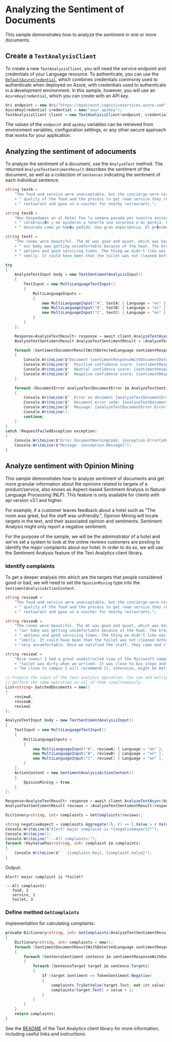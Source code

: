 # Analyzing the Sentiment of Documents

This sample demonstrates how to analyze the sentiment in one or more documents.

## Create a `TextAnalysisClient`

To create a new `TextAnalysisClient`, you will need the service endpoint and credentials of your Language resource. To authenticate, you can use the [`DefaultAzureCredential`][DefaultAzureCredential], which combines credentials commonly used to authenticate when deployed on Azure, with credentials used to authenticate in a development environment. In this sample, however, you will use an `AzureKeyCredential`, which you can create with an API key.

```C# Snippet:CreateTextClient
Uri endpoint = new Uri("https://myaccount.cognitiveservices.azure.com");
AzureKeyCredential credential = new("your apikey");
TextAnalysisClient client = new TextAnalysisClient(endpoint, credential);
```

The values of the `endpoint` and `apiKey` variables can be retrieved from environment variables, configuration settings, or any other secure approach that works for your application.

## Analyzing the sentiment of adocuments

To analyze the sentiment of a document, use the `AnalyzeText` method.  The returned `AnalyzeTextSentimentResult` describes the sentiment of the document, as well as a collection of `Sentences` indicating the sentiment of each individual sentence.

```C# Snippet:Sample2_AnalyzeTextAsync_Sentiment
string textA =
    "The food and service were unacceptable, but the concierge were nice. After talking to them about the"
    + " quality of the food and the process to get room service they refunded the money we spent at the"
    + " restaurant and gave us a voucher for nearby restaurants.";

string textB =
    "Nos hospedamos en el Hotel Foo la semana pasada por nuestro aniversario. La gerencia sab�a de nuestra"
    + " celebraci�n y me ayudaron a tenerle una sorpresa a mi pareja. La habitaci�n estaba limpia y"
    + " decorada como yo hab�a pedido. Una gran experiencia. El pr�ximo a�o volveremos.";

string textC =
    "The rooms were beautiful. The AC was good and quiet, which was key for us as outside it was 100F and"
    + " our baby was getting uncomfortable because of the heat. The breakfast was good too with good"
    + " options and good servicing times. The thing we didn't like was that the toilet in our bathroom was"
    + " smelly. It could have been that the toilet was not cleaned before we arrived.";

try
{
    AnalyzeTextInput body = new TextSentimentAnalysisInput()
    {
        TextInput = new MultiLanguageTextInput()
        {
            MultiLanguageInputs =
            {
                new MultiLanguageInput("A", textA) { Language = "en" },
                new MultiLanguageInput("B", textB) { Language = "es" },
                new MultiLanguageInput("C", textC) { Language = "en" },
            }
        }
    };

    Response<AnalyzeTextResult> response = await client.AnalyzeTextAsync(body);
    AnalyzeTextSentimentResult AnalyzeTextSentimentResult = (AnalyzeTextSentimentResult)response.Value;

    foreach (SentimentDocumentResultWithDetectedLanguage sentimentResponseWithDocumentDetectedLanguage in AnalyzeTextSentimentResult.Results.Documents)
    {
        Console.WriteLine($"Document {sentimentResponseWithDocumentDetectedLanguage.Id} sentiment is {sentimentResponseWithDocumentDetectedLanguage.Sentiment} with: ");
        Console.WriteLine($"  Positive confidence score: {sentimentResponseWithDocumentDetectedLanguage.ConfidenceScores.Positive}");
        Console.WriteLine($"  Neutral confidence score: {sentimentResponseWithDocumentDetectedLanguage.ConfidenceScores.Neutral}");
        Console.WriteLine($"  Negative confidence score: {sentimentResponseWithDocumentDetectedLanguage.ConfidenceScores.Negative}");
    }

    foreach (DocumentError analyzeTextDocumentError in AnalyzeTextSentimentResult.Results.Errors)
    {
        Console.WriteLine($"  Error on document {analyzeTextDocumentError.Id}!");
        Console.WriteLine($"  Document error code: {analyzeTextDocumentError.Error.Code}");
        Console.WriteLine($"  Message: {analyzeTextDocumentError.Error.Message}");
        Console.WriteLine();
        continue;
    }
}
catch (RequestFailedException exception)
{
    Console.WriteLine($"Error DocumentWarningCode: {exception.ErrorCode}");
    Console.WriteLine($"Message: {exception.Message}");
}
```

## Analyze sentiment with Opinion Mining

This sample demonstrates how to analyze sentiment of documents and get more granular information about the opinions related to targets of a product/service, also knows as Aspect-based Sentiment Analysis in Natural Language Processing (NLP). This feature is only available for clients with api version v3.1 and higher.

For example, if a customer leaves feedback about a hotel such as "The room was great, but the staff was unfriendly.", Opinion Mining will locate targets in the text, and their associated opinion and sentiments. Sentiment Analysis might only report a negative sentiment.

For the purpose of the sample, we will be the administrator of a hotel and we've set a system to look at the online reviews customers are posting to identify the major complaints about our hotel.
In order to do so, we will use the Sentiment Analysis feature of the Text Analytics client library.

### Identify complaints

To get a deeper analysis into which are the targets that people considered good or bad, we will need to set the `OpinionMining` type into the `SentimentAnalysisActionContent`.

```C# Snippet:Sample2_AnalyzeTextAsync_Sentiment_OpinionMining
string reviewA =
    "The food and service were unacceptable, but the concierge were nice. After talking to them about the"
    + " quality of the food and the process to get room service they refunded the money we spent at the"
    + " restaurant and gave us a voucher for nearby restaurants.";

string reviewB =
    "The rooms were beautiful. The AC was good and quiet, which was key for us as outside it was 100F and"
    + "our baby was getting uncomfortable because of the heat. The breakfast was good too with good"
    + " options and good servicing times. The thing we didn't like was that the toilet in our bathroom was"
    + "smelly. It could have been that the toilet was not cleaned before we arrived. Either way it was"
    + "very uncomfortable. Once we notified the staff, they came and cleaned it and left candles.";

string reviewC =
    "Nice rooms! I had a great unobstructed view of the Microsoft campus but bathrooms were old and the"
    + "toilet was dirty when we arrived. It was close to bus stops and groceries stores. If you want to"
    + "be close to campus I will recommend it, otherwise, might be better to stay in a cleaner one.";

// Prepare the input of the text analysis operation. You can add multiple documents to this list and
// perform the same operation on all of them simultaneously.
List<string> batchedDocuments = new()
{
    reviewA,
    reviewB,
    reviewC
};

AnalyzeTextInput body = new TextSentimentAnalysisInput()
{
    TextInput = new MultiLanguageTextInput()
    {
        MultiLanguageInputs =
        {
            new MultiLanguageInput("A", reviewA) { Language = "en" },
            new MultiLanguageInput("B", reviewB) { Language = "en" },
            new MultiLanguageInput("C", reviewC) { Language = "en" },
        }
    },
    ActionContent = new SentimentAnalysisActionContent()
    {
        OpinionMining = true,
    }
};

Response<AnalyzeTextResult> response = await client.AnalyzeTextAsync(body);
AnalyzeTextSentimentResult reviews = (AnalyzeTextSentimentResult)response.Value;

Dictionary<string, int> complaints = GetComplaints(reviews);

string negativeAspect = complaints.Aggregate((l, r) => l.Value > r.Value ? l : r).Key;
Console.WriteLine($"Alert! major complaint is *{negativeAspect}*");
Console.WriteLine();
Console.WriteLine("---All complaints:");
foreach (KeyValuePair<string, int> complaint in complaints)
{
    Console.WriteLine($"   {complaint.Key}, {complaint.Value}");
}
```

Output:

```text
Alert! major complaint is *toilet*

---All complaints:
   food, 1
   service, 1
   toilet, 3
```

### Define method `GetComplaints`

Implementation for calculating complaints:

```C# Snippet:Sample2_AnalyzeTextAsync_Sentiment_GetComplaints
private Dictionary<string, int> GetComplaints(AnalyzeTextSentimentResult reviews)
{
    Dictionary<string, int> complaints = new();
    foreach (SentimentDocumentResultWithDetectedLanguage sentimentResponseWithDocumentDetectedLanguage in reviews.Results.Documents)
    {
        foreach (SentenceSentiment sentence in sentimentResponseWithDocumentDetectedLanguage.Sentences)
        {
            foreach (SentenceTarget target in sentence.Targets)
            {
                if (target.Sentiment == TokenSentiment.Negative)
                {
                    complaints.TryGetValue(target.Text, out int value);
                    complaints[target.Text] = value + 1;
                }
            }
        }
    }
    return complaints;
}
```

See the [README] of the Text Analytics client library for more information, including useful links and instructions.

[DefaultAzureCredential]: https://github.com/Azure/azure-sdk-for-net/blob/main/sdk/identity/Azure.Identity/README.md
[README]: https://github.com/Azure/azure-sdk-for-net/blob/main/sdk/cognitivelanguage/Azure.AI.Language.Text/samples/README.md
